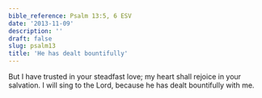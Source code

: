 ```yaml
---
bible_reference: Psalm 13:5, 6 ESV
date: '2013-11-09'
description: ''
draft: false
slug: psalm13
title: 'He has dealt bountifully'
---
```


But I have trusted in your steadfast love; my heart shall rejoice in your salvation. I will sing to the Lord, because he has dealt bountifully with me.
